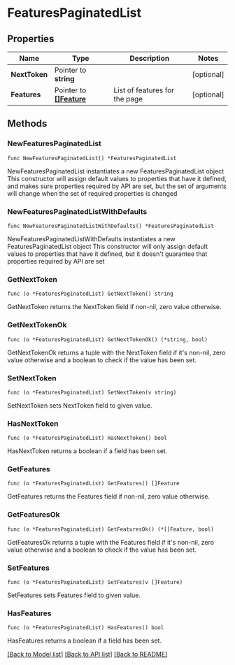 # FeaturesPaginatedList

## Properties

Name | Type | Description | Notes
------------ | ------------- | ------------- | -------------
**NextToken** | Pointer to **string** |  | [optional] 
**Features** | Pointer to [**[]Feature**](Feature.md) | List of features for the page | [optional] 

## Methods

### NewFeaturesPaginatedList

`func NewFeaturesPaginatedList() *FeaturesPaginatedList`

NewFeaturesPaginatedList instantiates a new FeaturesPaginatedList object
This constructor will assign default values to properties that have it defined,
and makes sure properties required by API are set, but the set of arguments
will change when the set of required properties is changed

### NewFeaturesPaginatedListWithDefaults

`func NewFeaturesPaginatedListWithDefaults() *FeaturesPaginatedList`

NewFeaturesPaginatedListWithDefaults instantiates a new FeaturesPaginatedList object
This constructor will only assign default values to properties that have it defined,
but it doesn't guarantee that properties required by API are set

### GetNextToken

`func (o *FeaturesPaginatedList) GetNextToken() string`

GetNextToken returns the NextToken field if non-nil, zero value otherwise.

### GetNextTokenOk

`func (o *FeaturesPaginatedList) GetNextTokenOk() (*string, bool)`

GetNextTokenOk returns a tuple with the NextToken field if it's non-nil, zero value otherwise
and a boolean to check if the value has been set.

### SetNextToken

`func (o *FeaturesPaginatedList) SetNextToken(v string)`

SetNextToken sets NextToken field to given value.

### HasNextToken

`func (o *FeaturesPaginatedList) HasNextToken() bool`

HasNextToken returns a boolean if a field has been set.

### GetFeatures

`func (o *FeaturesPaginatedList) GetFeatures() []Feature`

GetFeatures returns the Features field if non-nil, zero value otherwise.

### GetFeaturesOk

`func (o *FeaturesPaginatedList) GetFeaturesOk() (*[]Feature, bool)`

GetFeaturesOk returns a tuple with the Features field if it's non-nil, zero value otherwise
and a boolean to check if the value has been set.

### SetFeatures

`func (o *FeaturesPaginatedList) SetFeatures(v []Feature)`

SetFeatures sets Features field to given value.

### HasFeatures

`func (o *FeaturesPaginatedList) HasFeatures() bool`

HasFeatures returns a boolean if a field has been set.


[[Back to Model list]](../README.md#documentation-for-models) [[Back to API list]](../README.md#documentation-for-api-endpoints) [[Back to README]](../README.md)


